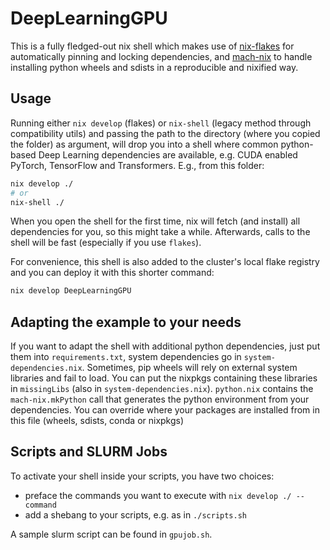 # **DeepLearningGPU**
This is a fully fledged-out nix shell which makes use of [nix-flakes](https://nixos.wiki/wiki/Flakes) for automatically pinning and locking dependencies, and [mach-nix](https://github.com/DavHau/mach-nix) to handle installing python wheels and sdists in a reproducible and nixified way.

## Usage
Running either `nix develop` (flakes) or `nix-shell` (legacy method through compatibility utils) and passing the path to the directory (where you copied the folder) as argument, will drop you into a shell where common python-based Deep Learning dependencies are available, e.g. CUDA enabled PyTorch, TensorFlow and Transformers. E.g., from this folder:
```bash
nix develop ./
# or
nix-shell ./
```
When you open the shell for the first time, nix will fetch (and install) all dependencies for you, so this might take a while. Afterwards, calls to the shell will be fast (especially if you use `flakes`).

For convenience, this shell is also added to the cluster's local flake registry and you can deploy it with this shorter command:
```bash
nix develop DeepLearningGPU
```

## Adapting the example to your needs
If you want to adapt the shell with additional python dependencies, just put them into `requirements.txt`, system dependencies go in `system-dependencies.nix`. Sometimes, pip wheels will rely on external system libraries and fail to load. You can put the nixpkgs containing these libraries in `missingLibs` (also in `system-dependencies.nix`). `python.nix` contains the `mach-nix.mkPython` call that generates the python environment from your dependencies. You can override where your packages are installed from in this file (wheels, sdists, conda or nixpkgs)

## Scripts and SLURM Jobs
To activate your shell inside your scripts, you have two choices:
- preface the commands you want to execute with `nix develop ./ --command `
- add a shebang to your scripts, e.g. as in `./scripts.sh`

A sample slurm script can be found in `gpujob.sh`.

